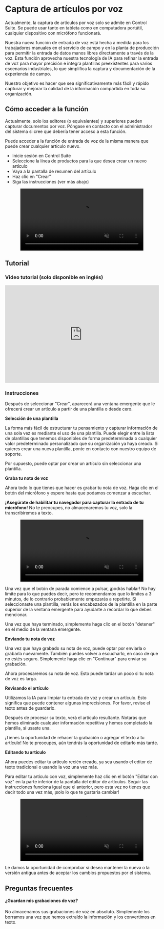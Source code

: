 # Captura de artículos por voz

Actualmente, la captura de artículos por voz solo se admite en Control Suite. Se puede usar tanto en tableta como en computadora portátil, cualquier dispositivo con micrófono funcionará.

Nuestra nueva función de entrada de voz está hecha a medida para los trabajadores manuales en el servicio de campo y en la planta de producción para permitir la entrada de datos manos libres directamente a través de la voz. Esta función aprovecha nuestra tecnología de IA para refinar la entrada de voz para mayor precisión e integra plantillas preexistentes para varios escenarios industriales, lo que simplifica la captura y documentación de la experiencia de campo. 

Nuestro objetivo es hacer que sea significativamente más fácil y rápido capturar y mejorar la calidad de la información compartida en toda su organización.

## Cómo acceder a la función

Actualmente, solo los editores (o equivalentes) y superiores pueden capturar documentos por voz. Póngase en contacto con el administrador del sistema si cree que debería tener acceso a esta función.

Puede acceder a la función de entrada de voz de la misma manera que puede crear cualquier artículo nuevo.
- Inicie sesión en Control Suite
- Seleccione la línea de productos para la que desea crear un nuevo artículo
- Vaya a la pantalla de resumen del artículo
- Haz clic en "Crear"
- Siga las instrucciones (ver más abajo)

<div style="display: flex; justify-content: center; align-items: center;">
    <video width="80%" autoplay muted>
        <source src="https://i.imgur.com/pBQokKs.mp4" type="video/mp4">
    </video>
</div>

## Tutorial

### Video tutorial (solo disponible en inglés)

<div style="position: relative; padding-bottom: 63.23185011709602%; height: 0;"><iframe src="https://www.loom.com/embed/7c74e263f8164e6c9107860419c4d4f7?sid=718634ae-1b23-4c65-86c4-73ed101c4182" frameborder="0" webkitallowfullscreen mozallowfullscreen allowfullscreen style="position: absolute; top: 0; left: 0; width: 100%; height: 100%;"></iframe></div>

### Instrucciones

Después de seleccionar "Crear", aparecerá una ventana emergente que le ofrecerá crear un artículo a partir de una plantilla o desde cero.

**Selección de una plantilla**

La forma más fácil de estructurar tu pensamiento y capturar información de una sola vez es mediante el uso de una plantilla. Puede elegir entre la lista de plantillas que tenemos disponibles de forma predeterminada o cualquier valor predeterminado personalizado que su organización ya haya creado. Si quieres crear una nueva plantilla, ponte en contacto con nuestro equipo de soporte.

Por supuesto, puede optar por crear un artículo sin seleccionar una plantilla.

**Graba tu nota de voz**

Ahora todo lo que tienes que hacer es grabar tu nota de voz. Haga clic en el botón del micrófono y espere hasta que podamos comenzar a escuchar. 

**¡Asegúrate de habilitar tu navegador para capturar la entrada de tu micrófono!** No te preocupes, no almacenaremos tu voz, solo la transcribiremos a texto.

<div style="display: flex; justify-content: center; align-items: center;">
    <video width="80%" autoplay muted>
        <source src="https://i.imgur.com/0kjOvf5.mp4" type="video/mp4">
    </video>
</div>

Una vez que el botón de parada comience a pulsar, ¡podrás hablar! No hay límite para lo que puedes decir, pero te recomendamos que lo limites a 3 minutos, de lo contrario probablemente empezarás a repetirte. Si seleccionaste una plantilla, verás los encabezados de la plantilla en la parte superior de la ventana emergente para ayudarte a recordar lo que debes mencionar.

Una vez que haya terminado, simplemente haga clic en el botón "detener" en el medio de la ventana emergente.

**Enviando tu nota de voz**

Una vez que haya grabado su nota de voz, puede optar por enviarla o grabarla nuevamente. También puedes volver a escucharlo, en caso de que no estés seguro. Simplemente haga clic en "Continuar" para enviar su grabación.

Ahora procesaremos su nota de voz. Esto puede tardar un poco si tu nota de voz es larga. 

**Revisando el artículo**

Utilizamos la IA para limpiar tu entrada de voz y crear un artículo. Esto significa que puede contener algunas imprecisiones. Por favor, revise el texto antes de guardarlo.

Después de procesar su texto, verá el artículo resultante. Notarás que hemos eliminado cualquier información repetitiva y hemos completado la plantilla, si usaste una. 

¡Tienes la oportunidad de rehacer la grabación o agregar el texto a tu artículo! No te preocupes, aún tendrás la oportunidad de editarlo más tarde.

**Editando tu artículo**

Ahora puedes editar tu artículo recién creado, ya sea usando el editor de texto tradicional o usando la voz una vez más.

Para editar tu artículo con voz, simplemente haz clic en el botón "Editar con voz" en la parte inferior de la pantalla del editor de artículos. Seguir las instrucciones funciona igual que el anterior, pero esta vez no tienes que decir todo una vez más, ¡solo lo que te gustaría cambiar!

<div style="display: flex; justify-content: center; align-items: center;">
    <video width="80%" autoplay muted>
        <source src="https://i.imgur.com/4Xs8yzE.mp4" type="video/mp4">
    </video>
</div>

Le damos la oportunidad de comprobar si desea mantener la nueva o la versión antigua antes de aceptar los cambios propuestos por el sistema.

## Preguntas frecuentes

#### ¿Guardan mis grabaciones de voz? 

No almacenamos sus grabaciones de voz en absoluto. Simplemente los borramos una vez que hemos extraído la información y los convertimos en texto.